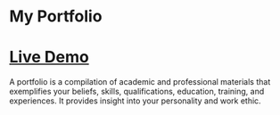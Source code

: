 # My Portfolio
# [Live Demo](https://my-portfolio-eight-liart.vercel.app/)
A portfolio is a compilation of academic and professional materials that exemplifies your beliefs, skills, qualifications, education, training, and experiences. It provides insight into your personality and work ethic.
